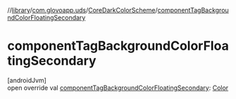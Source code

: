 //[library](../../../index.md)/[com.glovoapp.uds](../index.md)/[CoreDarkColorScheme](index.md)/[componentTagBackgroundColorFloatingSecondary](component-tag-background-color-floating-secondary.md)

# componentTagBackgroundColorFloatingSecondary

[androidJvm]\
open override val [componentTagBackgroundColorFloatingSecondary](component-tag-background-color-floating-secondary.md): [Color](https://developer.android.com/reference/kotlin/androidx/compose/ui/graphics/Color.html)
